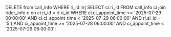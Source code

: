 DELETE from call_info 
WHERE ri_id in(
SELECT ci.ri_id 
FROM call_info ci
join rider_info ri 
on ci.ri_id = ri.ri_id
WHERE ci.ci_appoint_time >= '2025-07-29 00:00:00' AND ci.ci_appoint_time < '2025-07-29 06:00:00' AND ri.si_id = '5')
AND ci_appoint_time >= '2025-07-28 06:00:00' AND ci_appoint_time < '2025-07-29 06:00:00';
